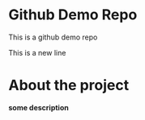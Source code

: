 # Github Demo Repo
This is a github demo repo

This is a new line

# About the project
**some description**
